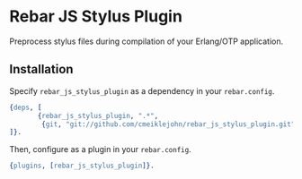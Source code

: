# Rebar JS Stylus Plugin

Preprocess stylus files during compilation of your Erlang/OTP
application.

## Installation

Specify ```rebar_js_stylus_plugin``` as a dependency in your ```rebar.config```.

```erlang
{deps, [
       {rebar_js_stylus_plugin, ".*",
        {git, "git://github.com/cmeiklejohn/rebar_js_stylus_plugin.git", {branch, "master"}}}
]}.
```

Then, configure as a plugin in your ```rebar.config```.

```erlang
{plugins, [rebar_js_stylus_plugin]}.
```

